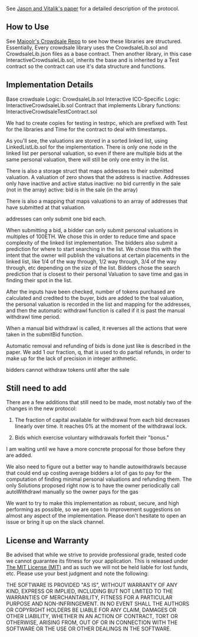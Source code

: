 See [Jason and Vitalik's paper](https://people.cs.uchicago.edu/~teutsch/papers/ico.pdf) for a detailed description of the protocol.

## How to Use

See [Majoolr's Crowdsale Repo](https://github.com/Majoolr/ethereum-libraries/tree/master/CrowdsaleLib) to see how these libraries are structured.  Essentially, Every crowdsale library uses the CrowdsaleLib.sol and CrowdsaleLib.json files as a base contract.  Then another library, in this case InteractiveCrowdsaleLib.sol, inherits the base and is inherited by a Test contract so the contract can use it's data structure and functions.

## Implementation Details

Base crowdsale Logic: CrowdsaleLib.sol
Interactive ICO-Specific Logic: InteractiveCrowdsaleLib.sol
Contract that implements Library functions:  InteractiveCrowdsaleTestContract.sol

We had to create copies for testing in testrpc, which are prefixed with Test for the libraries and Time for the contract to deal with timestamps.

As you'll see, the valuations are stored in a sorted linked list, using LinkedListLib.sol for the implementation.  There is only one node in the linked list per personal valuation, so even if there are multiple bids at the same personal valuation, there will still be only one entry in the list.

There is also a storage struct that maps addresses to their submitted valuation.  A valuation of zero shows that the address is inactive. Addresses only have inactive and active status
inactive: no bid currently in the sale (not in the array)
active: bid is in the sale  (in the array)

There is also a mapping that maps valuations to an array of addresses that have submitted at that valuation. 

addresses can only submit one bid each.

When submitting a bid, a bidder can only submit personal valuations in multiples of 100ETH.  We chose this in order to reduce time and space complexity of the linked list implementation.  The bidders also submit a prediction for where to start searching in the list.  We chose this with the intent that the owner will publish the valuations at certain placements in the linked list, like 1/4 of the way through, 1/2 way through, 3/4 of the way through, etc depending on the size of the list.  Bidders chose the search prediction that is closest to their personal Valuation to save time and gas in finding their spot in the list.

After the inputs have been checked, number of tokens purchased are calculated and credited to the buyer, bids are added to the toal valuation, the personal valuation is recorded in the list and mapping for the addresses, and then the automatic withdrawl function is called if it is past the manual withdrawl time period.

When a manual bid withdrawl is called, it reverses all the actions that were taken in the submitBid function.

Automatic removal and refunding of bids is done just like is described in the paper. We add 1 our fraction, q, that is used to do partial refunds, in order to make up for the lack of precision in integer arithmetic.  

bidders cannot withdraw tokens until after the sale

## Still need to add

There are a few additions that still need to be made, most notably two of the changes in the new protocol:
1. The fraction of capital available for withdrawal from each bid decreases linearly over time.  It reaches 0% at the moment of the withdrawal lock.

2. Bids which exercise voluntary withdrawals forfeit their "bonus."

I am waiting until we have a more concrete proposal for those before they are added.

We also need to figure out a better way to handle autowithdrawls because that could end up costing average bidders a lot of gas to pay for the computation of finding minimal personal valuations and refunding them.  The only Solutions proposed right now is to have the owner periodically call autoWithdrawl manually so the owner pays for the gas

We want to try to make this implementation as robust, secure, and high performing as possible, so we are open to improvement suggestions on almost any aspect of the implementation.  Please don't hesitate to open an issue or bring it up on the slack channel.

## License and Warranty

Be advised that while we strive to provide professional grade, tested code we cannot guarantee its fitness for your application. This is released under [The MIT License (MIT)](https://github.com/Majoolr/ethereum-libraries/blob/master/LICENSE "MIT License") and as such we will not be held liable for lost funds, etc. Please use your best judgment and note the following:

THE SOFTWARE IS PROVIDED "AS IS", WITHOUT WARRANTY OF ANY KIND, EXPRESS OR IMPLIED, INCLUDING BUT NOT LIMITED TO THE WARRANTIES OF MERCHANTABILITY, FITNESS FOR A PARTICULAR PURPOSE AND NON-INFRINGEMENT. IN NO EVENT SHALL THE AUTHORS OR COPYRIGHT HOLDERS BE LIABLE FOR ANY CLAIM, DAMAGES OR OTHER LIABILITY, WHETHER IN AN ACTION OF CONTRACT, TORT OR OTHERWISE, ARISING FROM, OUT OF OR IN CONNECTION WITH THE SOFTWARE OR THE USE OR OTHER DEALINGS IN THE SOFTWARE.

